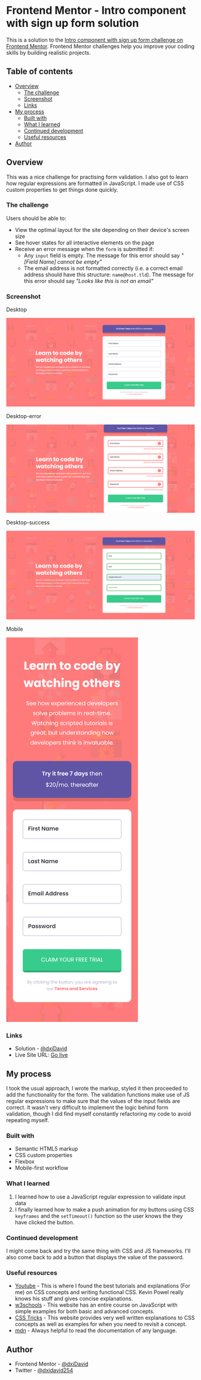 # Frontend Mentor - Intro component with sign up form solution

This is a solution to the [Intro component with sign up form challenge on Frontend Mentor](https://www.frontendmentor.io/challenges/intro-component-with-signup-form-5cf91bd49edda32581d28fd1). Frontend Mentor challenges help you improve your coding skills by building realistic projects. 

## Table of contents

- [Overview](#overview)
  - [The challenge](#the-challenge)
  - [Screenshot](#screenshot)
  - [Links](#links)
- [My process](#my-process)
  - [Built with](#built-with)
  - [What I learned](#what-i-learned)
  - [Continued development](#continued-development)
  - [Useful resources](#useful-resources)
- [Author](#author)


## Overview

This was a nice challenge for practising form validation. I also got to learn how regular expressions are formatted in JavaScript. I made use of CSS custom properties to get things done quickly.

### The challenge

Users should be able to:

- View the optimal layout for the site depending on their device's screen size
- See hover states for all interactive elements on the page
- Receive an error message when the `form` is submitted if:
  - Any `input` field is empty. The message for this error should say *"[Field Name] cannot be empty"*
  - The email address is not formatted correctly (i.e. a correct email address should have this structure: `name@host.tld`). The message for this error should say *"Looks like this is not an email"*

### Screenshot

Desktop

![](./images/desktop.png)

Desktop-error

![](./images/desktop-error.png)

Desktop-success

![](./images/desktop-success.png)

Mobile

![](./images/mobile.png)


### Links

- Solution - [@dxiDavid](https://www.frontendmentor.io/profile/dxiDavid)
- Live Site URL: [Go live](https://intro-sign-up-form.pages.dev/)

## My process

I took the usual approach, I wrote the markup, styled it then proceeded to add the functionality for the form. The validation functions make use of JS regular expressions to make sure that the values of the input fields are correct. It wasn't very difficult to implement the logic behind form validation, though I did find myself constantly refactoring my code to avoid repeating myself.

### Built with

- Semantic HTML5 markup
- CSS custom properties
- Flexbox
- Mobile-first workflow


### What I learned

1. I learned how to use a JavaScript regular expression to validate input data
2. I finally learned how to make a push animation for my buttons using CSS ```keyframes``` and the ```setTimeout()``` function so the user knows the they have clicked the button.

### Continued development

I might come back and try the same thing with CSS and JS frameworks. I'll also come back to add a button that displays the value of the password.

### Useful resources

- [Youtube](https://www.youtube.com/@KevinPowell) - This is where I found the best tutorials and explanations (For me) on CSS concepts and      writing functional CSS. Kevin Powel really knows his stuff and gives concise explanations.
- [w3schools](https://w3schools.com) - This website has an entire course on JavaScript with simple examples for both basic and advanced concepts.
- [CSS Tricks](https://css-tricks.com/) - This website provides very well written explanations to CSS concepts as well as examples for when you need to revisit a concept.
- [mdn](https://developer.mozilla.org/en-US/) - Always helpful to read the documentation of any language.

## Author

- Frontend Mentor - [@dxiDavid](https://www.frontendmentor.io/profile/dxiDavid)
- Twitter - [@dxidavid254](https://www.twitter.com/dxidavid254)
